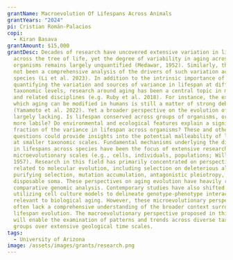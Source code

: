 ```yaml
---
grantName: Macroevolution Of Lifespans Across Animals
grantYears: "2024"
pi: Cristian Román-Palacios
copi:
  - Kiran Basava
grantAmount: $15,000
grantDesc: Decades of research have uncovered extensive variation in lifespans
  across the tree of life, yet the degree of variability in aging across
  organisms remains largely unquantified (Medawar, 1952). Similarly, there has
  not been a comprehensive analysis of the drivers of such variation across
  species (Li et al. 2023). In addition to the intrinsic importance of
  quantifying the variation and sources of variance in lifespan at different
  taxonomic levels, research around aging has been a central topic in medicine
  and related disciplines (e.g. Ruby et al. 2018). For instance, the extent to
  which aging can be modified in humans is still a matter of strong debate
  (Yamamoto et al. 2022). Yet a broader perspective on the evolution of aging is
  largely lacking. Is lifespan conserved across groups of organisms, or is it
  more labile? Do environmental and ecological features explain a significant
  fraction of the variance in lifespan across organisms? These and other
  questions could provide insights into the potential malleability of lifespan
  at smaller taxonomic scales. Fundamental mechanisms underlying the disparity
  in lifespans across species have been the focus of extensive research at
  microevolutionary scales (e.g., cells, individuals, populations; Williams
  1957). Research in this field has primarily concentrated on perspectives
  related to molecular evolution, including selection on deleterious alleles,
  purifying selection, mutation accumulation, antagonistic pleiotropy, and
  disposable soma. These perspectives on aging evolution have heavily relied on
  comparative genomic analysis. Contemporary studies have also shifted towards
  utilizing cell culture models to delineate genotype-phenotype interactions
  relevant to biological aging. However, these microevolutionary perspectives
  often lack a comprehensive understanding of the broader context surrounding
  lifespan evolution. The macroevolutionary perspective proposed in this project
  will enable the examination of patterns and trends across diverse taxonomic
  groups over extensive geological time scales.
tags:
  - University of Arizona
image: /assets/images/grants/research.png
---
```

